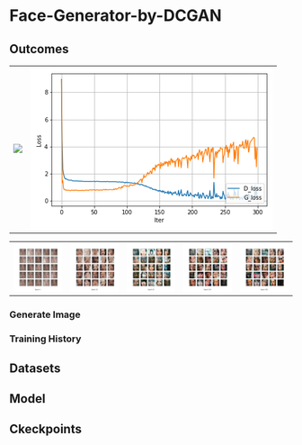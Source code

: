 # Face-Generator-by-DCGAN

## Outcomes

<table border="0">
<tr>
    <td>
    <img src="https://github.com/wewanadi/Face-Generator-by-DCGAN/blob/master/image/generation_animation2.gif" width="100%" />
    </td>
    <td>
    <img src="https://github.com/wewanadi/Face-Generator-by-DCGAN/blob/master/image/CelebA_DCGAN_train_hist.png", width="100%" />
    </td>
</tr>
</table>

<table border="0">
<tr>
    <td>
    <img src="https://github.com/wewanadi/Face-Generator-by-DCGAN/blob/master/image/CelebA_DCGAN_1.png" width="100%" />
    </td>
    <td>
    <img src="https://github.com/wewanadi/Face-Generator-by-DCGAN/blob/master/image/CelebA_DCGAN_10.png" width="100%" />
    </td>
    <td>
    <img src="https://github.com/wewanadi/Face-Generator-by-DCGAN/blob/master/image/CelebA_DCGAN_50.png" width="100%" />
    </td>
    <td>
    <img src="https://github.com/wewanadi/Face-Generator-by-DCGAN/blob/master/image/CelebA_DCGAN_150.png" width="100%" />
    </td>
    <td>
    <img src="https://github.com/wewanadi/Face-Generator-by-DCGAN/blob/master/image/CelebA_DCGAN_300.png" width="100%" />
    </td>
</tr>
</table>

### Generate Image

### Training History

## Datasets
 
## Model

## Ckeckpoints
